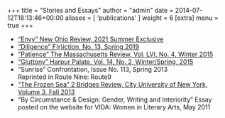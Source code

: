 +++
title = "Stories and Essays"
author = "admin"
date = 2014-07-12T18:13:46+00:00
aliases = [ 'publications' ]
weight = 6
[extra]
  menu = true
+++

* [“Envy” New Ohio Review, 2021 Summer Exclusive](https://newohioreview.org/2014/09/30/envy/#more-849)
* [“Diligence” F(r)iction, No. 13, Spring 2019](https://frictionlit.org/diligence/)
* [“Patience” The Massachusetts Review, Vol. LVI, No. 4, Winter 2015](/files/Patience.pdf)
* [“Gluttony” Harpur Palate, Vol. 14, No. 2, Winter/Spring, 2015](/files/Gluttony.pdf)
* “Sunrise” Confrontation, Issue No. 113, Spring 2013 <br>Reprinted in Route Nine: Route9
* [“The Frozen Sea” 2 Bridges Review, City University of New York, Volume 3, Fall 2013](http://issuu.com/2bridgesreview/docs/2bridgesreview2013/112?e=0/8209720)
* “By Circumstance & Design: Gender, Writing and Interiority” Essay posted on the website for VIDA: Women in Literary Arts, May 2011
